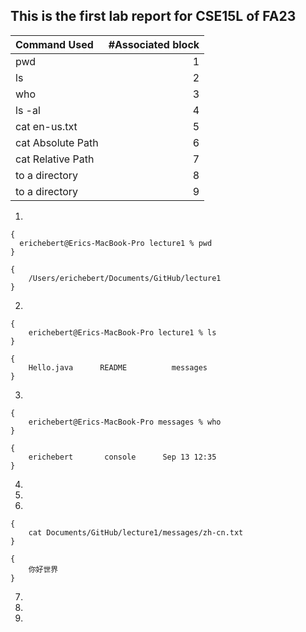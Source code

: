 ## This is the first lab report for CSE15L of FA23

| Command Used      | #Associated block | 
| :---------------  | ----------------: |
| pwd               | 1                 | 
| ls                | 2                 | 
| who               | 3                 |    
| ls -al            | 4                 |
| cat en-us.txt     | 5                 |   
| cat Absolute Path | 6                 |
| cat Relative Path | 7                 |
|  to a directory   | 8                 |
|  to a directory   | 9                 |

1. 
```
{
  erichebert@Erics-MacBook-Pro lecture1 % pwd
}
```
```
{
    /Users/erichebert/Documents/GitHub/lecture1
}
```
2. 
```
{
    erichebert@Erics-MacBook-Pro lecture1 % ls
}
```
```
{
    Hello.java      README          messages
}
```
3. 
```
{
    erichebert@Erics-MacBook-Pro messages % who
}
```
```
{
    erichebert       console      Sep 13 12:35 
}
```
4. 
5. 
6. 
```
{
    cat Documents/GitHub/lecture1/messages/zh-cn.txt
}
```
```
{
    你好世界
}
```
7. 
8. 
9. 
